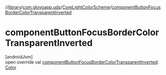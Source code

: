 //[library](../../../index.md)/[com.glovoapp.uds](../index.md)/[CoreLightColorScheme](index.md)/[componentButtonFocusBorderColorTransparentInverted](component-button-focus-border-color-transparent-inverted.md)

# componentButtonFocusBorderColorTransparentInverted

[androidJvm]\
open override val [componentButtonFocusBorderColorTransparentInverted](component-button-focus-border-color-transparent-inverted.md): [Color](https://developer.android.com/reference/kotlin/androidx/compose/ui/graphics/Color.html)
